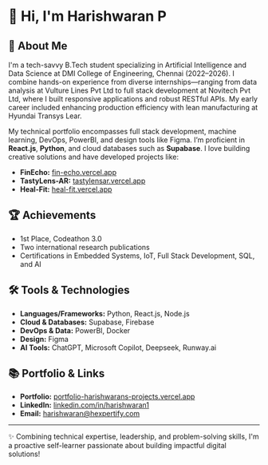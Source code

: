 # 👋 Hi, I'm Harishwaran P

## 🚀 About Me

I'm a tech-savvy B.Tech student specializing in Artificial Intelligence and Data Science at DMI College of Engineering, Chennai (2022–2026). I combine hands-on experience from diverse internships—ranging from data analysis at Vulture Lines Pvt Ltd to full stack development at Novitech Pvt Ltd, where I built responsive applications and robust RESTful APIs. My early career included enhancing production efficiency with lean manufacturing at Hyundai Transys Lear.

My technical portfolio encompasses full stack development, machine learning, DevOps, PowerBI, and design tools like Figma. I’m proficient in **React.js**, **Python**, and cloud databases such as **Supabase**. I love building creative solutions and have developed projects like:

- **FinEcho:** [fin-echo.vercel.app](https://fin-echo.vercel.app/)
- **TastyLens-AR:** [tastylensar.vercel.app](https://tastylensar.vercel.app/)
- **Heal-Fit:** [heal-fit.vercel.app](https://heal-fit.vercel.app/)

## 🏆 Achievements

- 1st Place, Codeathon 3.0  
- Two international research publications  
- Certifications in Embedded Systems, IoT, Full Stack Development, SQL, and AI

## 🛠️ Tools & Technologies

- **Languages/Frameworks:** Python, React.js, Node.js  
- **Cloud & Databases:** Supabase, Firebase  
- **DevOps & Data:** PowerBI, Docker  
- **Design:** Figma  
- **AI Tools:** ChatGPT, Microsoft Copilot, Deepseek, Runway.ai

## 📚 Portfolio & Links

- **Portfolio:** [portfolio-harishwarans-projects.vercel.app](https://portfolio-harishwarans-projects.vercel.app)
- **LinkedIn:** [linkedin.com/in/harishwaran1](https://www.linkedin.com/in/harishwaran1)
- **Email:** [harishwaran@hexpertify.com](mailto:harishwaran@hexpertify.com)

---

✨ Combining technical expertise, leadership, and problem-solving skills, I'm a proactive self-learner passionate about building impactful digital solutions!
